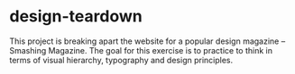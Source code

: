 # design-teardown
This project is breaking apart the website for a popular design magazine – Smashing Magazine. The goal for this exercise is to practice to think in terms of visual hierarchy, typography and design principles.
